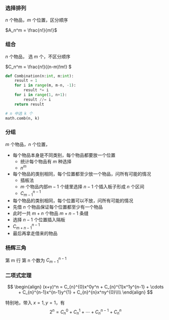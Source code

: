 ### 选择排列

$n$ 个物品，$m$ 个位置，区分顺序

$A_n^m = \frac{n!}{m!}$ 



### 组合

$n$ 个物品， 选 $m$ 个，不区分顺序

$C_n^m = \frac{n!}{(n-m)!m!} $ 

```python
def Combination(n:int, m:int):
    result = 1
    for i in range(m, m-n, -1):
        result *= i
    for i in range(1, n+1):
        result //= i
    return result
```

```python
# n 中选 k 个
math.comb(n, k)
```





### 分组

$m$ 个物品，$n$ 个位置，

- 每个物品本身是不同类别，每个物品都要放一个位置
  - 统计每个物品有 $m$ 种选择
  - $n^m$
- 每个物品的类别相同，每个位置都至少放一个物品，问所有可能的情况
  - 插板法
  - $m$ 个物品内部$m-1$ 个缝里选择 $n-1$ 个插入板子形成 $n$ 个区间
  - $C_{m-1}^{n-1}$
-  每个物品的类别相同，每个位置可以不放，问所有可能的情况
  - 先借 $n$ 个物品保证每个位置都至少有一个物品
  - 此时一共 $m+n$ 个物品 $m+n-1$ 条缝
  - 选择 $n-1$ 个位置插入隔板
  - $C_{m+n-1}^{n-1}$
  - 最后再拿走借来的物品



### 杨辉三角

第 m 行 第 n 个数为 $C_{m-1}^{n-1}$



### 二项式定理

$$
\begin{align}
    (x+y)^n = C_{n}^{0}x^0y^n + C_{n}^{1}x^1y^{n-1} + \cdots + C_{n}^{n-1}x^{n-1}y^{1} + C_{n}^{n}x^ny^{0}\\\\
\end{align}
$$

特别地，带入 $x=1,y=1$，有
$$
2^n = C_{n}^{0} + C_{n}^{1} + \cdots + C_{n}^{n-1} + C_{n}^{n}
$$

